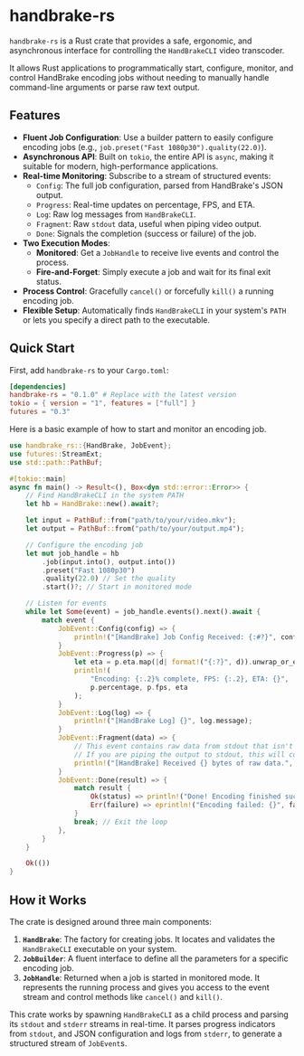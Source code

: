 # handbrake-rs

`handbrake-rs` is a Rust crate that provides a safe, ergonomic, and asynchronous interface for controlling the `HandBrakeCLI` video transcoder.

It allows Rust applications to programmatically start, configure, monitor, and control HandBrake encoding jobs without needing to manually handle command-line arguments or parse raw text output.

## Features

- **Fluent Job Configuration**: Use a builder pattern to easily configure encoding jobs (e.g., `job.preset("Fast 1080p30").quality(22.0)`).
- **Asynchronous API**: Built on `tokio`, the entire API is `async`, making it suitable for modern, high-performance applications.
- **Real-time Monitoring**: Subscribe to a stream of structured events:
    - `Config`: The full job configuration, parsed from HandBrake's JSON output.
    - `Progress`: Real-time updates on percentage, FPS, and ETA.
    - `Log`: Raw log messages from `HandBrakeCLI`.
    - `Fragment`: Raw `stdout` data, useful when piping video output.
    - `Done`: Signals the completion (success or failure) of the job.
- **Two Execution Modes**:
    - **Monitored**: Get a `JobHandle` to receive live events and control the process.
    - **Fire-and-Forget**: Simply execute a job and wait for its final exit status.
- **Process Control**: Gracefully `cancel()` or forcefully `kill()` a running encoding job.
- **Flexible Setup**: Automatically finds `HandBrakeCLI` in your system's `PATH` or lets you specify a direct path to the executable.

## Quick Start

First, add `handbrake-rs` to your `Cargo.toml`:

```toml
[dependencies]
handbrake-rs = "0.1.0" # Replace with the latest version
tokio = { version = "1", features = ["full"] }
futures = "0.3"
```

Here is a basic example of how to start and monitor an encoding job.

```rust
use handbrake_rs::{HandBrake, JobEvent};
use futures::StreamExt;
use std::path::PathBuf;

#[tokio::main]
async fn main() -> Result<(), Box<dyn std::error::Error>> {
    // Find HandBrakeCLI in the system PATH
    let hb = HandBrake::new().await?;

    let input = PathBuf::from("path/to/your/video.mkv");
    let output = PathBuf::from("path/to/your/output.mp4");

    // Configure the encoding job
    let mut job_handle = hb
        .job(input.into(), output.into())
        .preset("Fast 1080p30")
        .quality(22.0) // Set the quality
        .start()?; // Start in monitored mode

    // Listen for events
    while let Some(event) = job_handle.events().next().await {
        match event {
            JobEvent::Config(config) => {
                println!("[HandBrake] Job Config Received: {:#?}", config);
            }
            JobEvent::Progress(p) => {
                let eta = p.eta.map(|d| format!("{:?}", d)).unwrap_or_else(|| "N/A".to_string());
                println!(
                    "Encoding: {:.2}% complete, FPS: {:.2}, ETA: {}",
                    p.percentage, p.fps, eta
                );
            }
            JobEvent::Log(log) => {
                println!("[HandBrake Log] {}", log.message);
            }
            JobEvent::Fragment(data) => {
                // This event contains raw data from stdout that isn't progress info.
                // If you are piping the output to stdout, this will contain the video data.
                println!("[HandBrake] Received {} bytes of raw data.", data.len());
            }
            JobEvent::Done(result) => {
                match result {
                    Ok(status) => println!("Done! Encoding finished successfully with exit code: {}.", status),
                    Err(failure) => eprintln!("Encoding failed: {}", failure.message),
                }
                break; // Exit the loop
            },
        }
    }

    Ok(())
}
```

## How it Works

The crate is designed around three main components:

1.  **`HandBrake`**: The factory for creating jobs. It locates and validates the `HandBrakeCLI` executable on your system.
2.  **`JobBuilder`**: A fluent interface to define all the parameters for a specific encoding job.
3.  **`JobHandle`**: Returned when a job is started in monitored mode. It represents the running process and gives you access to the event stream and control methods like `cancel()` and `kill()`.

This crate works by spawning `HandBrakeCLI` as a child process and parsing its `stdout` and `stderr` streams in real-time. It parses progress indicators from `stdout`, and JSON configuration and logs from `stderr`, to generate a structured stream of `JobEvent`s.
